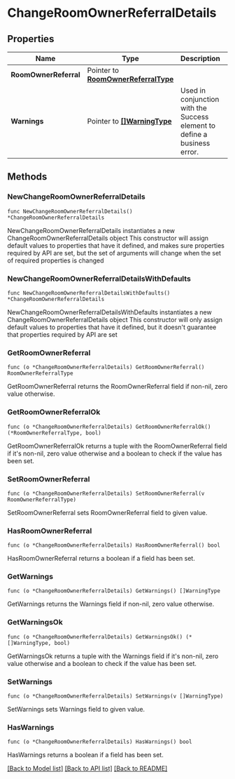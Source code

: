 # ChangeRoomOwnerReferralDetails

## Properties

Name | Type | Description | Notes
------------ | ------------- | ------------- | -------------
**RoomOwnerReferral** | Pointer to [**RoomOwnerReferralType**](RoomOwnerReferralType.md) |  | [optional] 
**Warnings** | Pointer to [**[]WarningType**](WarningType.md) | Used in conjunction with the Success element to define a business error. | [optional] 

## Methods

### NewChangeRoomOwnerReferralDetails

`func NewChangeRoomOwnerReferralDetails() *ChangeRoomOwnerReferralDetails`

NewChangeRoomOwnerReferralDetails instantiates a new ChangeRoomOwnerReferralDetails object
This constructor will assign default values to properties that have it defined,
and makes sure properties required by API are set, but the set of arguments
will change when the set of required properties is changed

### NewChangeRoomOwnerReferralDetailsWithDefaults

`func NewChangeRoomOwnerReferralDetailsWithDefaults() *ChangeRoomOwnerReferralDetails`

NewChangeRoomOwnerReferralDetailsWithDefaults instantiates a new ChangeRoomOwnerReferralDetails object
This constructor will only assign default values to properties that have it defined,
but it doesn't guarantee that properties required by API are set

### GetRoomOwnerReferral

`func (o *ChangeRoomOwnerReferralDetails) GetRoomOwnerReferral() RoomOwnerReferralType`

GetRoomOwnerReferral returns the RoomOwnerReferral field if non-nil, zero value otherwise.

### GetRoomOwnerReferralOk

`func (o *ChangeRoomOwnerReferralDetails) GetRoomOwnerReferralOk() (*RoomOwnerReferralType, bool)`

GetRoomOwnerReferralOk returns a tuple with the RoomOwnerReferral field if it's non-nil, zero value otherwise
and a boolean to check if the value has been set.

### SetRoomOwnerReferral

`func (o *ChangeRoomOwnerReferralDetails) SetRoomOwnerReferral(v RoomOwnerReferralType)`

SetRoomOwnerReferral sets RoomOwnerReferral field to given value.

### HasRoomOwnerReferral

`func (o *ChangeRoomOwnerReferralDetails) HasRoomOwnerReferral() bool`

HasRoomOwnerReferral returns a boolean if a field has been set.

### GetWarnings

`func (o *ChangeRoomOwnerReferralDetails) GetWarnings() []WarningType`

GetWarnings returns the Warnings field if non-nil, zero value otherwise.

### GetWarningsOk

`func (o *ChangeRoomOwnerReferralDetails) GetWarningsOk() (*[]WarningType, bool)`

GetWarningsOk returns a tuple with the Warnings field if it's non-nil, zero value otherwise
and a boolean to check if the value has been set.

### SetWarnings

`func (o *ChangeRoomOwnerReferralDetails) SetWarnings(v []WarningType)`

SetWarnings sets Warnings field to given value.

### HasWarnings

`func (o *ChangeRoomOwnerReferralDetails) HasWarnings() bool`

HasWarnings returns a boolean if a field has been set.


[[Back to Model list]](../README.md#documentation-for-models) [[Back to API list]](../README.md#documentation-for-api-endpoints) [[Back to README]](../README.md)


